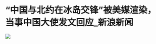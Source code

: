 # “中国与北约在冰岛交锋”被美媒渲染，当事中国大使发文回应_新浪新闻
![](https://n.sinaimg.cn/news/crawl/83/w390h493/20221016/6a0b-7ad9ba6b185901d02012dc63714abc82.png)